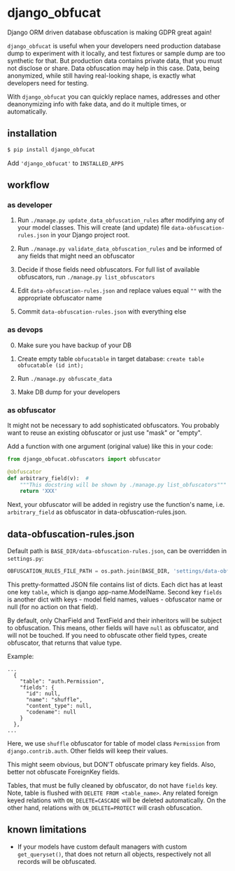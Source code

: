 # django_obfucat

Django ORM driven database obfuscation is making GDPR great again!

`django_obfucat` is useful when your developers need production database dump to 
experiment with it locally, and test fixtures or sample dump are too synthetic for that.
But production data contains private data, that you must not disclose or share.
Data obfuscation may help in this case. Data, being anonymized, while still having 
real-looking shape, is exactly what developers need for testing.

With `django_obfucat` you can quickly replace names, addresses and other deanonymizing
info with fake data, and do it multiple times, or automatically.

## installation

```bash
$ pip install django_obfucat
```
Add `'django_obfucat'` to `INSTALLED_APPS`

## workflow

### as developer

1. Run `./manage.py update_data_obfuscation_rules` after modifying any of 
your model classes. This will create (and update) file `data-obfuscation-rules.json`
in your Django project root.

2. Run `./manage.py validate_data_obfuscation_rules` and be informed of any 
fields that might need an obfuscator

3. Decide if those fields need obfuscators. For full list of available obfuscators,
run `./manage.py list_obfuscators`

4. Edit `data-obfuscation-rules.json` and replace values equal `""` with the 
appropriate obfuscator name

5. Commit `data-obfuscation-rules.json` with everything else


### as devops

0. Make sure you have backup of your DB

1. Create empty table `obfucatable` in target database:
`create table obfucatable (id int);`

2. Run `./manage.py obfuscate_data`

3. Make DB dump for your developers

### as obfuscator

It might not be necessary to add sophisticated obfuscators. You probably want
to reuse an existing obfuscator or just use "mask" or "empty".

Add a function with one argument (original value) like this in your code:

```python
from django_obfucat.obfuscators import obfuscator

@obfuscator
def arbitrary_field(v):  # 
    """This docstring will be shown by ./manage.py list_obfuscators"""
    return 'XXX'
```

Next, your obfuscator will be added in registry use the function's name, 
i.e. `arbitrary_field` as obfuscator in data-obfuscation-rules.json.

## data-obfuscation-rules.json

Default path is `BASE_DIR/data-obfuscation-rules.json`, can be overridden in `settings.py`:

```python
OBFUSCATION_RULES_FILE_PATH = os.path.join(BASE_DIR, 'settings/data-obfuscation-rules.json')
```

This pretty-formatted JSON file contains list of dicts. Each dict has at 
least one key `table`, which is django app-name.ModelName. Second key `fields` 
is another dict with keys - model field names, values - obfuscator name or null 
(for no action on that field).  

By default, only CharField and TextField and their inheritors will be subject to
obfuscation. This means, other fields will have `null` as obfuscator, and will not
be touched. If you need to obfuscate other field types, create obfuscator,
that returns that value type.

Example:
```
...
  {
    "table": "auth.Permission",
    "fields": {
      "id": null,
      "name": "shuffle",
      "content_type": null,
      "codename": null
    }
  },
...
```
Here, we use `shuffle` obfuscator for table of model class `Permission` from
`django.contrib.auth`. Other fields will keep their values. 

This might seem obvious, but DON'T obfuscate primary key fields. Also, better not 
obfuscate ForeignKey fields.

Tables, that must be fully cleaned by obfuscator, do not have `fields` key. Note,
table is flushed with `DELETE FROM <table_name>`. Any related foreign keyed relations
with `ON_DELETE=CASCADE` will be deleted automatically. On the other hand, 
relations with `ON_DELETE=PROTECT` will crash obfuscation.

## known limitations

* If your models have custom default managers with custom `get_queryset()`, that does 
not return all objects, respectively not all records will be obfuscated.
